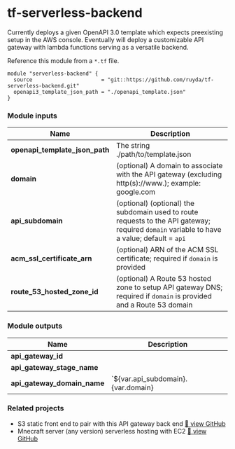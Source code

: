 # tf-serverless-backend

Currently deploys a given OpenAPI 3.0 template which expects preexisting setup in the AWS console. Eventually will deploy a customizable API gateway with lambda functions serving as a versatile backend.

Reference this module from a `*.tf` file.
```
module "serverless-backend" {
  source                      = "git::https://github.com/ruyda/tf-serverless-backend.git"
  openapi3_template_json_path = "./openapi_template.json"
}
```

### Module inputs

| Name                            | Description                                                                 |
|---------------------------------|-----------------------------------------------------------------------------|
| **openapi_template_json_path**  | The string ./path/to/template.json                                          |
| **domain**                      | (optional) A domain to associate with the API gateway (excluding http(s)://www.); example: google.com              |
| **api_subdomain**               | (optional) (optional) the subdomain used to route requests to the API gateway; required `domain` variable to have a value; default = `api` |
| **acm_ssl_certificate_arn**     | (optional) ARN of the ACM SSL certificate; required if `domain` is provided |
| **route_53_hosted_zone_id**     | (optional) A Route 53 hosted zone to setup API gateway DNS; required if `domain` is provided and a Route 53 domain |

### Module outputs

| Name                        | Description                        |
|-----------------------------|------------------------------------|
| **api_gateway_id**          |                                    |
| **api_gateway_stage_name**  |                                    |
| **api_gateway_domain_name** | `${var.api_subdomain}.{var.domain} |

### Related projects
- S3 static front end to pair with this API gateway back end [ 🔗 view GitHub](https://github.com/ruyda/tf-cloudfront-s3-website)
- Mnecraft server (any version) serverless hosting with EC2 [ 🔗 view GitHub](https://github.com/ruyda/tf-minecraft-server)
